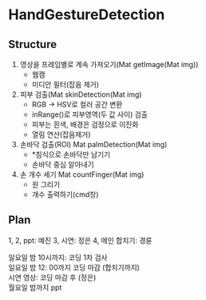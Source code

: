 # HandGestureDetection

## Structure
1. 영상을 프레임별로 계속 가져오기(Mat getImage(Mat img))
   - 웹캠
   - 미디안 필터(잡음 제거)
2. 피부 검출(Mat skinDetection(Mat img)
   - RGB -> HSV로 컬러 공간 변환
   - inRange()로 피부영역(두 값 사이) 검출 
   - 피부는 흰색, 배경은 검정으로 이진화
   - 열림 연산(잡음제거)
3. 손바닥 검출(ROI) Mat palmDetection(Mat img)
   - *침식으로 손바닥만 남기기
   - 손바닥 중심 알아내기
4. 손 개수 세기 Mat countFinger(Mat img)
   - 원 그리기
   - 개수 출력하기(cmd창)


## Plan
1, 2, ppt: 예진
3, 시연: 정은
4, 메인 합치기: 경륜

일요일 밤 10시까지: 코딩 1차 검사<br>
일요일 밤 12: 00까지 코딩 마감 (합치기까지)<br>
시연 영상: 코딩 마감 후 (정은)<br>
월요일 밤까지 ppt

